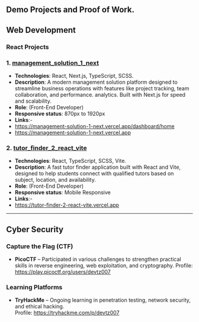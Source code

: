 ## Demo Projects and Proof of Work.

## Web Development

### React Projects

### 1. [management_solution_1_next](https://management-solution-1-next.vercel.app)
- **Technologies**: React, Next.js, TypeScript, SCSS.
- **Description**: A modern management solution platform designed to streamline business operations with features like project tracking, team collaboration, and performance. analytics. Built with Next.js for speed and scalability. 
- **Role**: (Front-End Developer)
- **Responsive status**: 870px to 1920px
- **Links**:-
- https://management-solution-1-next.vercel.app/dashboard/home
- https://management-solution-1-next.vercel.app


### 2. [tutor_finder_2_react_vite](https://tutor-finder-2-react-vite.vercel.app)
- **Technologies**: React, TypeScript, SCSS, Vite.
- **Description**: A fast tutor finder application built with React and Vite, designed to help students connect with qualified tutors based on subject, location, and availability.
- **Role**: (Front-End Developer)
- **Responsive status**: Mobile Responsive
- **Links**:-
- https://tutor-finder-2-react-vite.vercel.app

---

## Cyber Security

### Capture the Flag (CTF)
- **PicoCTF** – Participated in various challenges to strengthen practical skills in reverse engineering, web exploitation, and cryptography.
  Profile: https://play.picoctf.org/users/devtz007

### Learning Platforms
- **TryHackMe** – Ongoing learning in penetration testing, network security, and ethical hacking.  
  Profile: https://tryhackme.com/p/devtz007

